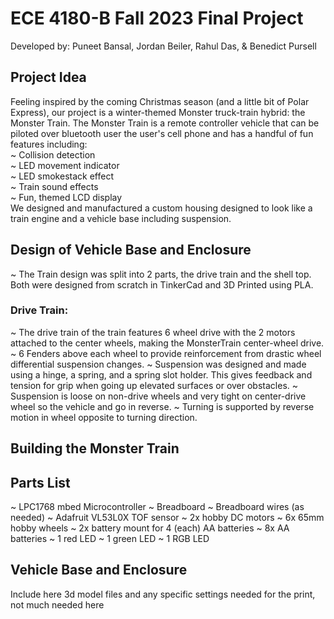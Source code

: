 # ECE 4180-B Fall 2023 Final Project
Developed by:
Puneet Bansal,
Jordan Beiler,
Rahul Das, &
Benedict Pursell 

## Project Idea
Feeling inspired by the coming Christmas season (and a little bit of Polar Express), our project is a winter-themed Monster truck-train hybrid: the Monster Train. The Monster Train is a remote controller vehicle that can be piloted over bluetooth user the user's cell phone and has a handful of fun features including:
<br>~ Collision detection
<br>~ LED movement indicator
<br>~ LED smokestack effect
<br>~ Train sound effects
<br>~ Fun, themed LCD display
<br>We designed and manufactured a custom housing designed to look like a train engine and a vehicle base including suspension.

## Design of Vehicle Base and Enclosure
~ The Train design was split into 2 parts, the drive train and the shell top. Both were designed from scratch in TinkerCad and 3D Printed using PLA.
### Drive Train:
~ The drive train of the train features 6 wheel drive with the 2 motors attached to the center wheels, making the MonsterTrain center-wheel drive.
~ 6 Fenders above each wheel to provide reinforcement from drastic wheel differential suspension changes.
~ Suspension was designed and made using a hinge, a spring, and a spring slot holder. This gives feedback and tension for grip when going up elevated surfaces or over obstacles.
~ Suspension is loose on non-drive wheels and very tight on center-drive wheel so the vehicle and go in reverse.
~ Turning is supported by reverse motion in wheel opposite to turning direction.

## Building the Monster Train
## Parts List
~ LPC1768 mbed Microcontroller
~ Breadboard
~ Breadboard wires (as needed)
~ Adafruit VL53L0X TOF sensor
~ 2x hobby DC motors
~ 6x 65mm hobby wheels
~ 2x battery mount for 4 (each) AA batteries
~ 8x AA batteries
~ 1 red LED
~ 1 green LED
~ 1 RGB LED

## Vehicle Base and Enclosure
Include here 3d model files and any specific settings needed for the print, not much needed here
